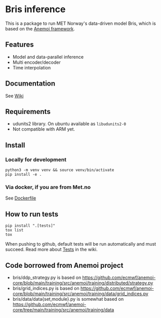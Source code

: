 # Bris inference

This is a package to run MET Norway's data-driven model Bris, which is based on
the [Anemoi framework](https://github.com/ecmwf/anemoi-training).

## Features

- Model and data-parallel inference
- Multi encoder/decoder
- Time interpolation

## Documentation

See [Wiki](https://github.com/metno/bris-inference/wiki)

## Requirements

- udunits2 library. On ubuntu available as `libudunits2-0`
- Not compatible with ARM yet.

## Install

### Locally for development

    python3 -m venv venv && source venv/bin/activate
    pip install -e .

### Via docker, if you are from Met.no

See [Dockerfile](https://gitlab.met.no/yrop/bris-cicd/-/blob/main/Dockerfile?ref_type=heads)

## How to run tests

    pip install ".[tests]"
    tox list
    tox

When pushing to github, default tests will be run automatically and must succeed.
Read more about [Tests](https://github.com/metno/bris-inference/wiki/Tests)
in the wiki.

## Code borrowed from Anemoi project

- bris/ddp_strategy.py is based on <https://github.com/ecmwf/anemoi-core/blob/main/training/src/anemoi/training/distributed/strategy.py>
- bris/grid_indices.py is based on <https://github.com/ecmwf/anemoi-core/blob/main/training/src/anemoi/training/data/grid_indices.py>
- bris/data/data{set,module}.py is somewhat based on <https://github.com/ecmwf/anemoi-core/tree/main/training/src/anemoi/training/data>
